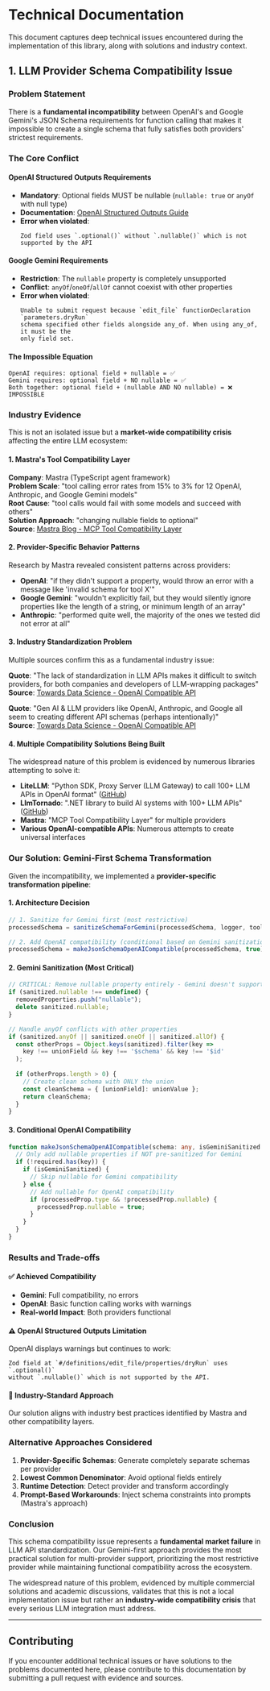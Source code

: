 # Technical Documentation

This document captures deep technical issues encountered during the implementation of this library, along with solutions and industry context.

## 1. LLM Provider Schema Compatibility Issue

### Problem Statement

There is a **fundamental incompatibility** between OpenAI's and Google Gemini's JSON Schema requirements for function calling that makes it impossible to create a single schema that fully satisfies both providers' strictest requirements.

### The Core Conflict

#### OpenAI Structured Outputs Requirements
- **Mandatory**: Optional fields MUST be nullable (`nullable: true` or `anyOf` with null type)
- **Documentation**: [OpenAI Structured Outputs Guide](https://platform.openai.com/docs/guides/structured-outputs?api-mode=responses#all-fields-must-be-required)
- **Error when violated**: 
  ```
  Zod field uses `.optional()` without `.nullable()` which is not supported by the API
  ```

#### Google Gemini Requirements  
- **Restriction**: The `nullable` property is completely unsupported
- **Conflict**: `anyOf`/`oneOf`/`allOf` cannot coexist with other properties
- **Error when violated**:
  ```
  Unable to submit request because `edit_file` functionDeclaration `parameters.dryRun` 
  schema specified other fields alongside any_of. When using any_of, it must be the 
  only field set.
  ```

#### The Impossible Equation
```
OpenAI requires: optional field + nullable = ✅
Gemini requires: optional field + NO nullable = ✅  
Both together: optional field + (nullable AND NO nullable) = ❌ IMPOSSIBLE
```

### Industry Evidence

This is not an isolated issue but a **market-wide compatibility crisis** affecting the entire LLM ecosystem:

#### 1. Mastra's Tool Compatibility Layer
**Company**: Mastra (TypeScript agent framework)  
**Problem Scale**: "tool calling error rates from 15% to 3% for 12 OpenAI, Anthropic, and Google Gemini models"  
**Root Cause**: "tool calls would fail with some models and succeed with others"  
**Solution Approach**: "changing nullable fields to optional"  
**Source**: [Mastra Blog - MCP Tool Compatibility Layer](https://mastra.ai/blog/mcp-tool-compatibility-layer)

#### 2. Provider-Specific Behavior Patterns
Research by Mastra revealed consistent patterns across providers:

- **OpenAI**: "if they didn't support a property, would throw an error with a message like 'invalid schema for tool X'"
- **Google Gemini**: "wouldn't explicitly fail, but they would silently ignore properties like the length of a string, or minimum length of an array"  
- **Anthropic**: "performed quite well, the majority of the ones we tested did not error at all"

#### 3. Industry Standardization Problem
Multiple sources confirm this as a fundamental industry issue:

**Quote**: "The lack of standardization in LLM APIs makes it difficult to switch providers, for both companies and developers of LLM-wrapping packages"  
**Source**: [Towards Data Science - OpenAI Compatible API](https://towardsdatascience.com/how-to-build-an-openai-compatible-api-87c8edea2f06/)

**Quote**: "Gen AI & LLM providers like OpenAI, Anthropic, and Google all seem to creating different API schemas (perhaps intentionally)"  
**Source**: [Towards Data Science - OpenAI Compatible API](https://towardsdatascience.com/how-to-build-an-openai-compatible-api-87c8edea2f06/)

#### 4. Multiple Compatibility Solutions Being Built

The widespread nature of this problem is evidenced by numerous libraries attempting to solve it:

- **LiteLLM**: "Python SDK, Proxy Server (LLM Gateway) to call 100+ LLM APIs in OpenAI format" ([GitHub](https://github.com/BerriAI/litellm))
- **LlmTornado**: ".NET library to build AI systems with 100+ LLM APIs" ([GitHub](https://github.com/lofcz/LlmTornado))  
- **Mastra**: "MCP Tool Compatibility Layer" for multiple providers
- **Various OpenAI-compatible APIs**: Numerous attempts to create universal interfaces

### Our Solution: Gemini-First Schema Transformation

Given the incompatibility, we implemented a **provider-specific transformation pipeline**:

#### 1. Architecture Decision
```typescript
// 1. Sanitize for Gemini first (most restrictive)
processedSchema = sanitizeSchemaForGemini(processedSchema, logger, toolName);

// 2. Add OpenAI compatibility (conditional based on Gemini sanitization)  
processedSchema = makeJsonSchemaOpenAICompatible(processedSchema, true);
```

#### 2. Gemini Sanitization (Most Critical)
```typescript
// CRITICAL: Remove nullable property entirely - Gemini doesn't support it
if (sanitized.nullable !== undefined) {
  removedProperties.push("nullable");
  delete sanitized.nullable;
}

// Handle anyOf conflicts with other properties
if (sanitized.anyOf || sanitized.oneOf || sanitized.allOf) {
  const otherProps = Object.keys(sanitized).filter(key => 
    key !== unionField && key !== '$schema' && key !== '$id'
  );
  
  if (otherProps.length > 0) {
    // Create clean schema with ONLY the union
    const cleanSchema = { [unionField]: unionValue };
    return cleanSchema;
  }
}
```

#### 3. Conditional OpenAI Compatibility
```typescript
function makeJsonSchemaOpenAICompatible(schema: any, isGeminiSanitized = false): any {
  // Only add nullable properties if NOT pre-sanitized for Gemini
  if (!required.has(key)) {
    if (isGeminiSanitized) {
      // Skip nullable for Gemini compatibility
    } else {
      // Add nullable for OpenAI compatibility
      if (processedProp.type && !processedProp.nullable) {
        processedProp.nullable = true;
      }
    }
  }
}
```

### Results and Trade-offs

#### ✅ Achieved Compatibility
- **Gemini**: Full compatibility, no errors
- **OpenAI**: Basic function calling works with warnings
- **Real-world Impact**: Both providers functional

#### ⚠️ OpenAI Structured Outputs Limitation
OpenAI displays warnings but continues to work:
```
Zod field at `#/definitions/edit_file/properties/dryRun` uses `.optional()` 
without `.nullable()` which is not supported by the API.
```

#### 🎯 Industry-Standard Approach
Our solution aligns with industry best practices identified by Mastra and other compatibility layers.

### Alternative Approaches Considered

1. **Provider-Specific Schemas**: Generate completely separate schemas per provider
2. **Lowest Common Denominator**: Avoid optional fields entirely  
3. **Runtime Detection**: Detect provider and transform accordingly
4. **Prompt-Based Workarounds**: Inject schema constraints into prompts (Mastra's approach)

### Conclusion

This schema compatibility issue represents a **fundamental market failure** in LLM API standardization. Our Gemini-first approach provides the most practical solution for multi-provider support, prioritizing the most restrictive provider while maintaining functional compatibility across the ecosystem.

The widespread nature of this problem, evidenced by multiple commercial solutions and academic discussions, validates that this is not a local implementation issue but rather an **industry-wide compatibility crisis** that every serious LLM integration must address.

---

## Contributing

If you encounter additional technical issues or have solutions to the problems documented here, please contribute to this documentation by submitting a pull request with evidence and sources.

